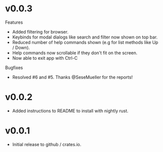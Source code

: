 # v0.0.3
Features
- Added filtering for browser.
- Keybinds for modal dialogs like search and filter now shown on top bar.
- Reduced number of help commands shown (e.g for list methods like Up / Down).
- Help commands now scrollable if they don't fit on the screen.
- Now able to exit app with Ctrl-C

Bugfixes
- Resolved #6 and #5. Thanks @SeseMueller for the reports!
# v0.0.2
- Added instructions to README to install with nightly rust. 
# v0.0.1
- Initial release to github / crates.io.
